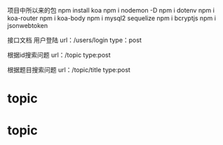 项目中所以来的包
npm install koa
npm i nodemon -D
npm i dotenv
npm i koa-router
npm i koa-body
npm i mysql2 sequelize
npm i bcryptjs
npm i jsonwebtoken

接口文档
用户登陆
url：/users/login
type：post

根据id搜索问题
url：/topic
type:post

根据题目搜索问题
url：/topic/title
type:post
# topic
# topic
